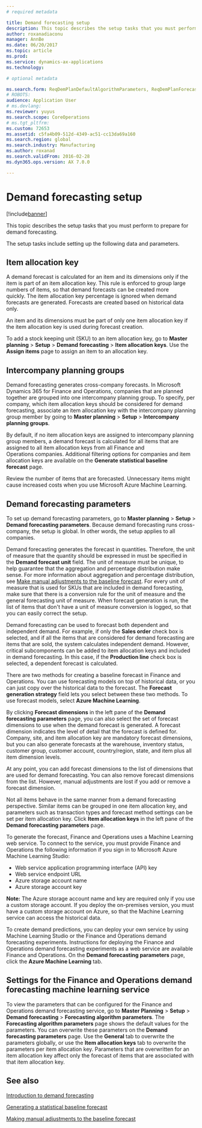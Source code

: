 ```yaml
---
# required metadata

title: Demand forecasting setup
description: This topic describes the setup tasks that you must perform to prepare for demand forecasting.  
author: roxanadiaconu
manager: AnnBe
ms.date: 06/20/2017
ms.topic: article
ms.prod: 
ms.service: dynamics-ax-applications
ms.technology: 

# optional metadata

ms.search.form: ReqDemPlanDefaultAlgorithmParameters, ReqDemPlanForecastParameters
# ROBOTS: 
audience: Application User
# ms.devlang: 
ms.reviewer: yuyus
ms.search.scope: CoreOperations
# ms.tgt_pltfrm: 
ms.custom: 72653
ms.assetid: c5fa4b09-512d-4349-ac51-cc13da69a160
ms.search.region: global
ms.search.industry: Manufacturing
ms.author: roxanad
ms.search.validFrom: 2016-02-28
ms.dyn365.ops.version: AX 7.0.0

---
```


# Demand forecasting setup

[!include[banner](../includes/banner.md)]


This topic describes the setup tasks that you must perform to prepare for demand forecasting.  

The setup tasks include setting up the following data and parameters.

## Item allocation key
A demand forecast is calculated for an item and its dimensions only if the item is part of an item allocation key. This rule is enforced to group large numbers of items, so that demand forecasts can be created more quickly. The item allocation key percentage is ignored when demand forecasts are generated. Forecasts are created based on historical data only. 

An item and its dimensions must be part of only one item allocation key if the item allocation key is used during forecast creation. 

To add a stock keeping unit (SKU) to an item allocation key, go to **Master planning** &gt; **Setup** &gt; **Demand forecasting** &gt; **Item allocation keys**. Use the **Assign items** page to assign an item to an allocation key.

## Intercompany planning groups
Demand forecasting generates cross-company forecasts. In Microsoft Dynamics 365 for Finance and Operations, companies that are planned together are grouped into one intercompany planning group. To specify, per company, which item allocation keys should be considered for demand forecasting, associate an item allocation key with the intercompany planning group member by going to **Master planning** &gt; **Setup** &gt; **Intercompany planning groups**. 

By default, if no item allocation keys are assigned to intercompany planning group members, a demand forecast is calculated for all items that are assigned to all item allocation keys from all Finance and Operations companies. Additional filtering options for companies and item allocation keys are available on the **Generate statistical baseline forecast** page. 

Review the number of items that are forecasted. Unnecessary items might cause increased costs when you use Microsoft Azure Machine Learning.

## Demand forecasting parameters
To set up demand forecasting parameters, go to **Master planning** &gt; **Setup** &gt; **Demand forecasting parameters**. Because demand forecasting runs cross-company, the setup is global. In other words, the setup applies to all companies. 

Demand forecasting generates the forecast in quantities. Therefore, the unit of measure that the quantity should be expressed in must be specified in the **Demand forecast unit** field. The unit of measure must be unique, to help guarantee that the aggregation and percentage distribution make sense. For more information about aggregation and percentage distribution, see [Make manual adjustments to the baseline forecast](manual-adjustments-baseline-forecast.md). For every unit of measure that is used for SKUs that are included in demand forecasting, make sure that there is a conversion rule for the unit of measure and the general forecasting unit of measure. When forecast generation is run, the list of items that don't have a unit of measure conversion is logged, so that you can easily correct the setup. 

Demand forecasting can be used to forecast both dependent and independent demand. For example, if only the **Sales order** check box is selected, and if all the items that are considered for demand forecasting are items that are sold, the system calculates independent demand. However, critical subcomponents can be added to item allocation keys and included in demand forecasting. In this case, if the **Production line** check box is selected, a dependent forecast is calculated. 

There are two methods for creating a baseline forecast in Finance and Operations. You can use forecasting models on top of historical data, or you can just copy over the historical data to the forecast. The **Forecast generation strategy** field lets you select between these two methods. To use forecast models, select **Azure Machine Learning**. 

By clicking **Forecast dimensions** in the left pane of the **Demand forecasting parameters** page, you can also select the set of forecast dimensions to use when the demand forecast is generated. A forecast dimension indicates the level of detail that the forecast is defined for. Company, site, and item allocation key are mandatory forecast dimensions, but you can also generate forecasts at the warehouse, inventory status, customer group, customer account, country/region, state, and item plus all item dimension levels. 

At any point, you can add forecast dimensions to the list of dimensions that are used for demand forecasting. You can also remove forecast dimensions from the list. However, manual adjustments are lost if you add or remove a forecast dimension. 

Not all items behave in the same manner from a demand forecasting perspective. Similar items can be grouped in one item allocation key, and parameters such as transaction types and forecast method settings can be set per item allocation key. Click **Item allocation keys** in the left pane of the **Demand forecasting parameters** page. 

To generate the forecast, Finance and Operations uses a Machine Learning web service. To connect to the service, you must provide Finance and Operations the following information if you sign in to Microsoft Azure Machine Learning Studio:

-   Web service application programming interface (API) key
-   Web service endpoint URL
-   Azure storage account name
-   Azure storage account key

**Note:** The Azure storage account name and key are required only if you use a custom storage account. If you deploy the on-premises version, you must have a custom storage account on Azure, so that the Machine Learning service can access the historical data. 

To create demand predictions, you can deploy your own service by using Machine Learning Studio or the Finance and Operations demand forecasting experiments. Instructions for deploying the Finance and Operations demand forecasting experiments as a web service are available Finance and Operations. On the **Demand forecasting parameters** page, click the **Azure Machine Learning** tab.

## Settings for the Finance and Operations demand forecasting machine learning service
To view the parameters that can be configured for the Finance and Operations demand forecasting service, go to **Master Planning** &gt; **Setup** &gt; **Demand forecasting** &gt; **Forecasting algorithm parameters**. The **Forecasting algorithm parameters** page shows the default values for the parameters. You can overwrite these parameters on the **Demand forecasting parameters** page. Use the **General** tab to overwrite the parameters globally, or use the **Item allocation keys** tab to overwrite the parameters per item allocation key. Parameters that are overwritten for an item allocation key affect only the forecast of items that are associated with that item allocation key.

See also
--------

[Introduction to demand forecasting](introduction-demand-forecasting.md)

[Generating a statistical baseline forecast](generate-statistical-baseline-forecast.md)

[Making manual adjustments to the baseline forecast](manual-adjustments-baseline-forecast.md)




